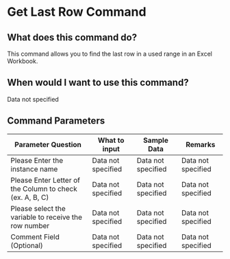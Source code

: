 <!--TITLE: Get Last Row Command -->
<!-- SUBTITLE: a command in the Excel Commands group -->
# Get Last Row Command


## What does this command do?
This command allows you to find the last row in a used range in an Excel Workbook.


## When would I want to use this command?
Data not specified


## Command Parameters
| Parameter Question   	| What to input  	|  Sample Data 	| Remarks  	|
| ---                    | ---               | ---           | ---       |
|Please Enter the instance name|Data not specified|Data not specified|Data not specified|
|Please Enter Letter of the Column to check (ex. A, B, C)|Data not specified|Data not specified|Data not specified|
|Please select the variable to receive the row number|Data not specified|Data not specified|Data not specified|
|Comment Field (Optional)|Data not specified|Data not specified|Data not specified|


